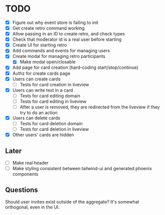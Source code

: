 # TODO

- [x] Figure out why event store is failing to init
- [x] Get create retro command working
- [x] Allow passing in an ID to create retro, and check types
- [x] Check that moderator id is a real user before starting
- [x] Create UI for starting retro
- [x] Add commands and events for managing users
- [x] Create modal for managing retro participants
  - [x] Make modal open/closable
- [x] Add page for card creation (hard-coding start/stop/continue)
- [x] Authz for create cards page
- [x] Users can create cards
  - [ ] Tests for card creation in liveview
- [x] Users can write text in a card
  - [ ] Tests for card editing domain
  - [ ] Tests for card editing in liveview
  - [ ] After a user is removed, they are redirected from the liveview if they try to do an action
- [x] Users can delete cards
  - [ ] Tests for card deletion domain
  - [ ] Tests for card deletion in liveview
- [x] Other users' cards are hidden

## Later

- [ ] Make real header
- [ ] Make styling consistent between tailwind-ui and generated phoenix components

## Questions

Should user invites exist outside of the aggregate? It's somewhat orthogonal, even in the UI.
